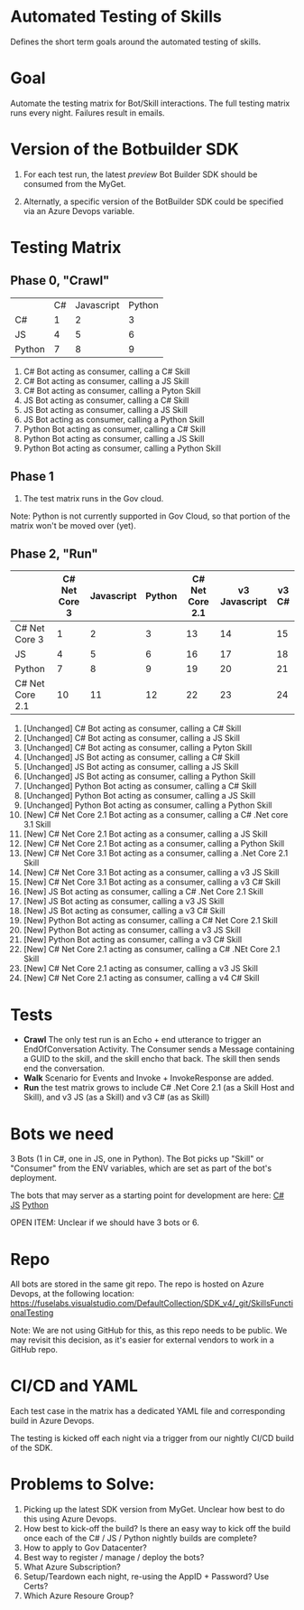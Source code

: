 # Automated Testing of Skills
Defines the short term goals around the automated testing of skills. 

# Goal
Automate the testing matrix for Bot/Skill interactions. The full testing matrix runs every night. Failures result in emails. 

# Version of the Botbuilder SDK
1. For each test run, the latest *preview* Bot Builder SDK should be consumed from the MyGet.

2. Alternatly, a specific version of the BotBuilder SDK could be specified via an Azure Devops variable. 

# Testing Matrix

## Phase 0, "Crawl"
|        |    |            |        | 
|--------|----|------------|--------|
|        | C# | Javascript | Python | 
| C#     |   1 |2            |3        | 
| JS     | 4   |5            |6       | 
| Python |7    |8            |9        | 

1. C# Bot acting as consumer, calling a C# Skill
2. C# Bot acting as consumer, calling a JS Skill
3. C# Bot acting as consumer, calling a Pyton Skill
4. JS Bot acting as consumer, calling a C# Skill
5. JS Bot acting as consumer, calling a JS Skill
6. JS Bot acting as consumer, calling a Python Skill
7. Python Bot acting as consumer, calling a C# Skill
8. Python Bot acting as consumer, calling a JS Skill
9. Python Bot acting as consumer, calling a Python Skill

## Phase 1 
1. The test matrix runs in the Gov cloud.

Note: Python is not currently supported in Gov Cloud, so that portion of the matrix won't be moved over (yet). 

## Phase 2, "Run"
|                 | C# Net Core 3 | Javascript | Python | C# Net Core 2.1 | v3 Javascript | v3 C# |
|-----------------|---------------|------------|--------|-----------------|---------------|-------|
| C# Net Core 3   |     1         |    2        |  3      |    13             |    14           |  15     |
| JS              |      4         |   5         |   6     |        16         |     17          |    18   |
| Python          |     7          |   8         |   9     |       19          |       20        |    21   |
| C# Net Core 2.1 |      10         |    11        |  12      |      22           |      23         |  24     |

1. [Unchanged] C# Bot acting as consumer, calling a C# Skill
2. [Unchanged] C# Bot acting as consumer, calling a JS Skill
3. [Unchanged] C# Bot acting as consumer, calling a Pyton Skill
4. [Unchanged] JS Bot acting as consumer, calling a C# Skill
5. [Unchanged] JS Bot acting as consumer, calling a JS Skill
6. [Unchanged] JS Bot acting as consumer, calling a Python Skill
7. [Unchanged] Python Bot acting as consumer, calling a C# Skill
8. [Unchanged] Python Bot acting as consumer, calling a JS Skill
9. [Unchanged] Python Bot acting as consumer, calling a Python Skill
10. [New] C# Net Core 2.1 Bot acting as a consumer, calling a C# .Net core 3.1 Skill 
11. [New] C# Net Core 2.1 Bot acting as a consumer, calling a JS Skill 
12. [New] C# Net Core 2.1 Bot acting as a consumer, calling a Python Skill 
13. [New] C# Net Core 3.1 Bot acting as a consumer, calling a .Net Core 2.1 Skill 
14. [New] C# Net Core 3.1 Bot acting as a consumer, calling a v3 JS Skill 
15. [New] C# Net Core 3.1 Bot acting as a consumer, calling a v3 C# Skill
16. [New] JS Bot acting as consumer, calling a C# .Net Core 2.1 Skill
17. [New] JS Bot acting as consumer, calling a v3 JS Skill
18. [New] JS Bot acting as consumer, calling a v3 C# Skill
19. [New] Python Bot acting as consumer, calling a C# Net Core 2.1 Skill
20. [New] Python Bot acting as consumer, calling a v3 JS  Skill
21. [New] Python Bot acting as consumer, calling a v3 C#  Skill
22. [New] C# Net Core 2.1 acting as consumer, calling a C# .NEt Core 2.1 Skill
23. [New] C# Net Core 2.1 acting as consumer, calling a v3 JS Skill
24. [New] C# Net Core 2.1 acting as consumer, calling a v4 C# Skill


# Tests
* **Crawl** The only test run is an Echo + end utterance to trigger an EndOfConversation Activity. The Consumer sends a Message containing a GUID to the skill, and the skill encho that back. The skill then sends end the conversation. 
* **Walk** Scenario for Events and Invoke + InvokeResponse are added. 
* **Run** the test matrix grows to include C# .Net Core 2.1 (as a Skill Host and Skill), and v3 JS (as a Skill) and v3 C# (as as Skill)

# Bots we need
3 Bots (1 in C#, one in JS, one in Python). The Bot picks up "Skill" or "Consumer" from the ENV variables, which are set as part of the bot's deployment. 

The bots that may server as a starting point for development are here:
[C#](https://github.com/microsoft/BotBuilder-Samples/tree/master/samples/csharp_dotnetcore/80.skills-simple-bot-to-bot)
[JS](https://github.com/microsoft/BotBuilder-Samples/tree/master/samples/javascript_nodejs/80.skills-simple-bot-to-bot)
[Python](https://github.com/microsoft/BotBuilder-Samples/tree/master/samples/python/80.skills-simple-bot-to-bot)

OPEN ITEM: Unclear if we should have 3 bots or 6. 

# Repo
All bots are stored in the same git repo. The repo is hosted on Azure Devops, at the following location:
https://fuselabs.visualstudio.com/DefaultCollection/SDK_v4/_git/SkillsFunctionalTesting

Note: We are not using GitHub for this, as this repo needs to be public. We may revisit this decision, as it's easier for external vendors to work in a GitHub repo. 

# CI/CD and YAML
Each test case in the matrix has a dedicated YAML file and corresponding build in Azure Devops.

The testing is kicked off each night via a trigger from our nightly CI/CD build of the SDK. 

# Problems to Solve:
1. Picking up the latest SDK version from MyGet. Unclear how best to do this using Azure Devops.
2. How best to kick-off the build? Is there an easy way to kick off the build once each of the C# / JS / Python nightly builds are complete? 
3. How to apply to Gov Datacenter? 
4. Best way to register / manage / deploy the bots? 
5. What Azure Subscription? 
6. Setup/Teardown each night, re-using the AppID + Password? Use Certs? 
7. Which Azure Resoure Group?


